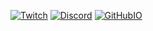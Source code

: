[![Twitch](https://img.shields.io/twitch/status/aluerie?color=9146FF&label=twitch&logo=twitch&style=for-the-badge&logoColor=9146FF)](https://www.twitch.tv/Aluerie)
[![Discord](https://img.shields.io/badge/discord-dm-7289da?style=for-the-badge&logo=discord&logoColor=7289da)](https://discordapp.com/users/312204139751014400)
[![GitHubIO](https://img.shields.io/badge/website-link-73fdff?style=for-the-badge&logo=githubsponsors&logoColor=73fdff)](https://aluerie.github.io/)

